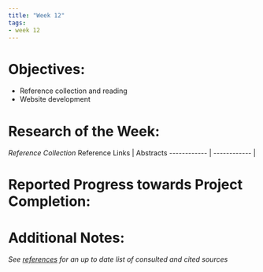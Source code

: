 ```yaml
---
title: "Week 12"
tags:
- week 12
---
```


# Objectives: 
- Reference collection and reading
- Website development

# Research of the Week:
_Reference Collection_
Reference Links | Abstracts
------------ | ------------
|

# Reported Progress towards Project Completion:

# Additional Notes:

*See [references](/notes/vault/references.md) for an up to date list of consulted and cited sources*